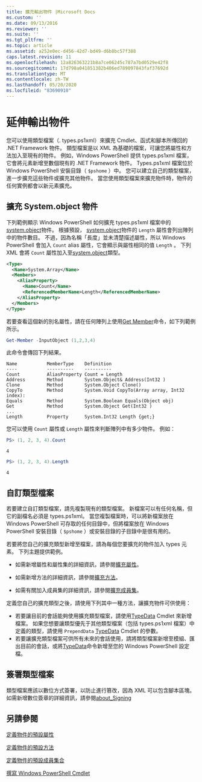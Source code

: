 ```yaml
---
title: 擴充輸出物件 |Microsoft Docs
ms.custom: ''
ms.date: 09/13/2016
ms.reviewer: ''
ms.suite: ''
ms.tgt_pltfrm: ''
ms.topic: article
ms.assetid: a252e0ec-d456-42d7-bd49-d6b8bc57f388
caps.latest.revision: 11
ms.openlocfilehash: 12a826363221b8a7ce06245c787a7bd0529e42f8
ms.sourcegitcommit: 17d798a041851382b406ed789097843faf37692d
ms.translationtype: MT
ms.contentlocale: zh-TW
ms.lasthandoff: 05/20/2020
ms.locfileid: "83690910"
---
```

# <a name="extending-output-objects"></a>延伸輸出物件

您可以使用類型檔案（. types.ps1xml）來擴充 Cmdlet、函式和腳本所傳回的 .NET Framework 物件。 類型檔案是以 XML 為基礎的檔案，可讓您將屬性和方法加入至現有的物件。 例如，Windows PowerShell 提供 types.ps1xml 檔案，它會將元素新增至數個現有的 .NET Framework 物件。 Types.ps1xml 檔案位於 Windows PowerShell 安裝目錄（ `$pshome` ）中。 您可以建立自己的類型檔案，進一步擴充這些物件或擴充其他物件。 當您使用類型檔案來擴充物件時，物件的任何實例都會以新元素擴充。

## <a name="extending-the-systemarray-object"></a>擴充 System.object 物件

下列範例顯示 Windows PowerShell 如何擴充 types.ps1xml 檔案中的[system.object](/dotnet/api/System.Array)物件。 根據預設， [system.object](/dotnet/api/System.Array)物件的 `Length` 屬性會列出陣列中的物件數目。 不過，因為名稱「長度」並未清楚描述屬性，所以 Windows PowerShell 會加入 `Count` alias 屬性，它會顯示與屬性相同的值 `Length` 。 下列 XML 會將 `Count` 屬性加入至[system.object](/dotnet/api/System.Array)類型。

```xml
<Type>
  <Name>System.Array</Name>
  <Members>
    <AliasProperty>
      <Name>Count</Name>
      <ReferencedMemberName>Length</ReferencedMemberName>
    </AliasProperty>
  </Members>
</Type>

```

若要查看這個新的別名屬性，請在任何陣列上使用[Get Member](/powershell/module/Microsoft.PowerShell.Utility/Get-Member)命令，如下列範例所示。

```powershell
Get-Member -InputObject (1,2,3,4)
```

此命令會傳回下列結果。

```output
Name           MemberType    Definition
----           ----------    ----------
Count          AliasProperty Count = Length
Address        Method        System.Object& Address(Int32 )
Clone          Method        System.Object Clone()
CopyTo         Method        System.Void CopyTo(Array array, Int32 index):
Equals         Method        System.Boolean Equals(Object obj)
Get            Method        System.Object Get(Int32 )
...
Length         Property      System.Int32 Length {get;}
```

您可以使用 `Count` 屬性或 `Length` 屬性來判斷陣列中有多少物件。 例如：

```powershell
PS> (1, 2, 3, 4).Count
```

```output
4
```

```powershell
PS> (1, 2, 3, 4).Length
```

```output
4
```

## <a name="custom-types-files"></a>自訂類型檔案

若要建立自訂類型檔案，請先複製現有的類型檔案。 新檔案可以有任何名稱，但它的副檔名必須是 types.ps1xml。 當您複製檔案時，可以將新檔案放在 Windows PowerShell 可存取的任何目錄中，但將檔案放在 Windows PowerShell 安裝目錄（ `$pshome` ）或安裝目錄的子目錄中是很有用的。

若要將您自己的擴充類型新增至檔案，請為每個您要擴充的物件加入 types 元素。 下列主題提供範例。

- 如需新增屬性和屬性集的詳細資訊，請參閱[擴充屬性](./extending-properties-for-objects.md)。

- 如需新增方法的詳細資訊，請參閱[擴充方法](./defining-default-methods-for-objects.md)。

- 如需有關加入成員集的詳細資訊，請參閱[擴充成員集](./defining-default-member-sets-for-objects.md)。

定義您自己的擴充類型之後，請使用下列其中一種方法，讓擴充物件可供使用：

- 若要讓目前的會話能夠使用擴充類型檔案，請使用[TypeData](/powershell/module/Microsoft.PowerShell.Utility/Update-TypeData) Cmdlet 來新增檔案。 如果您想要讓類型優先于其他類型檔案（包括 types.ps1xml 檔案）中定義的類型，請使用 `PrependData` [TypeData](/powershell/module/Microsoft.PowerShell.Utility/Update-TypeData) Cmdlet 的參數。
- 若要讓擴充類型檔案可供所有未來的會話使用，請將類型檔案新增至模組、匯出目前的會話，或將[TypeData](/powershell/module/Microsoft.PowerShell.Utility/Update-TypeData)命令新增至您的 Windows PowerShell 設定檔。

## <a name="signing-types-files"></a>簽署類型檔案

類型檔案應該以數位方式簽署，以防止進行篡改，因為 XML 可以包含腳本區塊。 如需新增數位簽章的詳細資訊，請參閱[about_Signing](/powershell/module/microsoft.powershell.core/about/about_signing)

## <a name="see-also"></a>另請參閱

[定義物件的預設屬性](./extending-properties-for-objects.md)

[定義物件的預設方法](./defining-default-methods-for-objects.md)

[定義物件的預設成員集合](./defining-default-member-sets-for-objects.md)

[撰寫 Windows PowerShell Cmdlet](./writing-a-windows-powershell-cmdlet.md)
